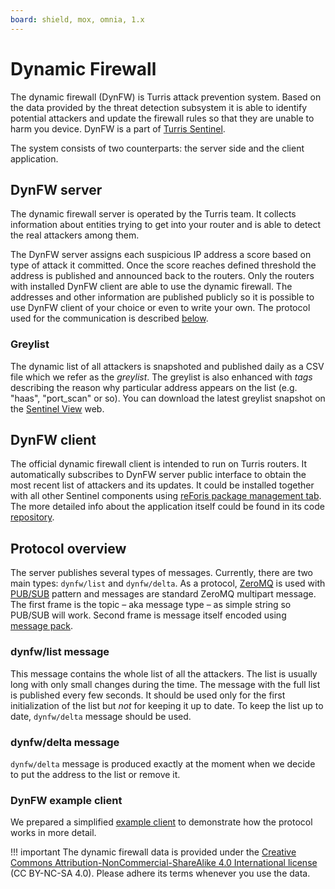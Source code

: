```yaml
---
board: shield, mox, omnia, 1.x
---
```

# Dynamic Firewall

The dynamic firewall (DynFW) is Turris attack prevention system.
Based on the data provided by the threat detection subsystem it is able to
identify potential attackers and update the firewall rules so that they are
unable to harm you device. DynFW is a part of [Turris Sentinel](intro.md).

The system consists of two counterparts: the server side and the client
application.


## DynFW server

The dynamic firewall server is operated by the Turris team. It collects
information about entities trying to get into your router and is able
to detect the real attackers among them.

The DynFW server assigns each suspicious IP address a score based on type of
attack it committed. Once the score reaches defined
threshold the address is published and announced back to the routers. Only the
routers with installed DynFW client are able to use the dynamic firewall.
The addresses and other information are published publicly
so it is possible to use DynFW client of your choice or even to write
your own. The protocol used for the communication is described
[below](#protocol-overview).


### Greylist

The dynamic list of all attackers is snapshoted and published daily as a CSV file
which we refer as the *greylist*. The greylist is also enhanced with *tags*
describing the reason why particular address appears on the list (e.g. "haas",
"port_scan" or so). You can download the latest greylist snapshot on the
[Sentinel View](https://view.sentinel.turris.cz/) web.


## DynFW client

The official dynamic firewall client is intended to run on Turris routers.
It automatically subscribes to DynFW server public interface to obtain the most
recent list of attackers and its updates. It could be installed together with
all other Sentinel components using
[reForis package management tab](intro.md#how-to-set-up-data-collection).
The more detailed info about the application itself could be found in its code
[repository](https://gitlab.nic.cz/turris/sentinel/dynfw-client).


## Protocol overview

The server publishes several types of messages. Currently, there are two main
types: `dynfw/list` and `dynfw/delta`. As a protocol,
[ZeroMQ](https://zeromq.org/) is used with
[PUB/SUB](http://zguide2.zeromq.org/page:all#Getting-the-Message-Out) pattern
and messages are standard ZeroMQ multipart message. The first frame is the
topic – aka message type – as simple string so PUB/SUB will work. Second frame
is message itself encoded using [message pack](https://msgpack.org/).


### dynfw/list message

This message contains the whole list of all the attackers. The list is usually
long with only small changes during the time. The message with the full list
is published every few seconds. It should be used only for the first
initialization of the list but *not* for keeping it up to date. To keep the list
up to date, `dynfw/delta` message should be used.


### dynfw/delta message

`dynfw/delta` message is produced exactly at the moment when we decide to put
the address to the list or remove it.


### DynFW example client

We prepared a simplified
[example client](https://gitlab.nic.cz/turris/sentinel/dynfw-example-client)
to demonstrate how the protocol works in more detail.

!!! important
    The dynamic firewall data is provided under the [Creative Commons
    Attribution-NonCommercial-ShareAlike 4.0 International
    license](https://creativecommons.org/licenses/by-nc-sa/4.0/)
    (CC BY-NC-SA 4.0). Please adhere its terms whenever you use the data.
